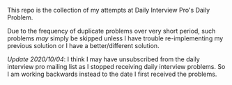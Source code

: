 This repo is the collection of my attempts at Daily Interview Pro's Daily Problem.

Due to the frequency of duplicate problems over very short period, such problems _may_ simply be skipped unless I have trouble re-implementing my previous solution or I have a better/different solution.

_Update 2020/10/04_: I think I may have unsubscribed from the daily interview pro mailing list as I stopped receiving daily interview problems. So I am working backwards instead to the date I first received the problems.
